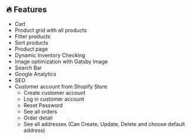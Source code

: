 ## 🔥 Features

- Cart
- Product grid with all products
- Filter products
- Sort products
- Product page
- Dynamic Inventory Checking
- Image optimization with Gatsby Image
- Search Bar
- Google Analytics
- SEO
- Customer account from Shopify Store
  - Create customer account
  - Log in customer account
  - Reset Password
  - See all orders
  - Order detail
  - See all addresses (Can Create, Update, Delete and choose default address)

